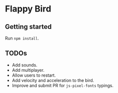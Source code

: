 # Flappy Bird

## Getting started

Run `npm install`.


## TODOs

* Add sounds.
* Add multiplayer.
* Allow users to restart.
* Add velocity and acceleration to the bird.
* Improve and submit PR for `js-pixel-fonts` typings.
